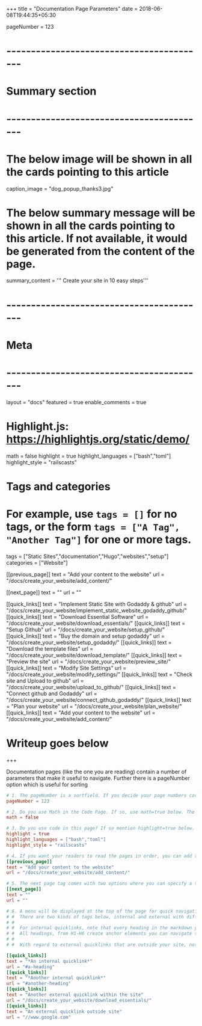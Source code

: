 +++
title = "Documentation Page Parameters"
date = 2018-06-08T19:44:35+05:30

pageNumber = 123
# -----------------------------------------
# Summary section
# -----------------------------------------
# The below image will be shown in all the cards pointing to this article
caption_image = "dog_popup_thanks3.jpg"
# The below summary message will be shown in all the cards pointing to this article. If not available, it would be generated from the content of the page.
summary_content = '''
Create your site in 10 easy steps'''
# -----------------------------------------
# Meta
# -----------------------------------------
layout = "docs"
featured = true
enable_comments = true

# Highlight.js: https://highlightjs.org/static/demo/
math = false
highlight = true
highlight_languages = ["bash","toml"]
highlight_style = "railscasts"

# Tags and categories
# For example, use `tags = []` for no tags, or the form `tags = ["A Tag", "Another Tag"]` for one or more tags.
tags = ["Static Sites","documentation","Hugo","websites","setup"]
categories = ["Website"]

[[previous_page]]
text = "Add your content to the website"
url = "/docs/create_your_website/add_content/"

[[next_page]]
text = ""
url = ""

[[quick_links]]
text = "Implement Static Site with Godaddy & github"
url = "/docs/create_your_website/implement_static_website_godaddy_github/"
[[quick_links]]
text = "Download Essential Software"
url = "/docs/create_your_website/download_essentials/"
[[quick_links]]
text = "Setup Github"
url = "/docs/create_your_website/setup_github/"
[[quick_links]]
text = "Buy the domain and setup godaddy"
url = "/docs/create_your_website/setup_godaddy/"
[[quick_links]]
text = "Download the template files"
url = "/docs/create_your_website/download_template/"
[[quick_links]]
text = "Preview the site"
url = "/docs/create_your_website/preview_site/"
[[quick_links]]
text = "Modify Site Settings"
url = "/docs/create_your_website/modify_settings/"
[[quick_links]]
text = "Check site and Upload to github"
url = "/docs/create_your_website/upload_to_github/"
[[quick_links]]
text = "Connect github and Godaddy"
url = "/docs/create_your_website/connect_github_godaddy/"
[[quick_links]]
text = "Plan your website"
url = "/docs/create_your_website/plan_website/"
[[quick_links]]
text = "Add your content to the website"
url = "/docs/create_your_website/add_content/"

# Writeup goes below
+++

Documentation pages (like the one you are reading) contain a number of parameters that make it useful to navigate. Further there is a pageNumber option which is useful for sorting

```toml
# 1. The pageNumber is a sortfield. If you decide your page numbers carefully, you can even get the list pages in order across documentation folders
pageNumber = 123

# 2. Do you use Math in the Code Page. If so, use math=true below. The math display is based on [mathjax](https://www.mathjax.org/)
math = false

# 3. Do you use code in this page? If so mention highlight=true below. The style "ocean" is a dark themed style. You can choose themes and languages based on this site https://highlightjs.org/static/demo/
highlight = true
highlight_languages = ["bash","toml"]
highlight_style = "railscasts"

# 4. If you want your readers to read the pages in order, you can add two tags, previous_page and next_page. The previous page tag comes with two options where you can specify a text for the page link and the url itself. This goes at the bottom of the page to the left
[[previous_page]]
text = "Add your content to the website"
url = "/docs/create_your_website/add_content/"

# 5. The next page tag comes with two options where you can specify a text for the page link and the url itself. This goes at the bottom of the page to the right
[[next_page]]
text = ""
url = ""

# 6. A menu will be displayed at the top of the page for quick navigation to various parts of the documentation. The quick_links tag enables you to modify these.
# #  There are two kinds of tags below, internal and external with different formatting. To mark a quick links tag as internal, all you have to do is to mark the text with asterix at the start and end.
# #
# #  For internal quicklinks, note that every heading in the markdown you create creates an html anchor which you can navigate to. For example, a heading marked as "## This is a heading: Howzzatt!" will have the html anchor `#this-is-a-heading-howzzatt`. That is to say that spaces are replaced with '-' and other special characters are ignored.
# #  All headings, from H1-H6 create anchor elements you can navigate to.
# #
# #  With regard to external quicklinks that are outside your site, note that they will be opened in the same window.

[[quick_links]]
text = "*An internal quicklink*"
url = "#a-heading"
[[quick_links]]
text = "*Another internal quicklink*"
url = "#another-heading"
[[quick_links]]
text = "Another external quicklink within the site"
url = "/docs/create_your_website/download_essentials/"
[[quick_links]]
text = "An external quicklink outside site"
url = "//www.google.com"
```
